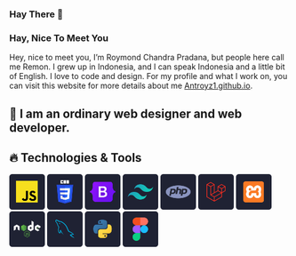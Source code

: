 ### Hay There :wave:



### Hay, Nice To Meet You
Hey, nice to meet you, I’m Roymond Chandra Pradana, but people here call me Remon. I grew up in Indonesia, and I can speak Indonesia and a little bit of English. I love to code and design. For my profile and what I work on, you can visit this website for more details about me  <a href="Antroyz1.github.io" target="_blank"> Antroyz1.github.io</a>.
## :footprints: I am an ordinary web designer and web developer.

<!-- <img src="https://github-readme-stats.vercel.app/api?username=celvineadiputra-dev&show_icons=true&theme=radical" alt="celvine" />
<img src="https://github-readme-stats.vercel.app/api/top-langs/?username=celvineadiputra-dev&theme=radical&layout=compact&langs_count=10"/> -->

## 🔥 Technologies & Tools

<div>
  <img src="images/JS.svg" width="64px" height="64px" alt="JavaScript"/>
  <!-- <img src="images/Vue.svg" width="64px" height="64px" alt="VueJs"/> -->
  <!-- <img src="images/React.svg" width="64px" height="64px" alt="ReactJs"/> -->
  <img src="images/Css.svg" width="64px" height="64px" alt="Css"/>
  <img src="images/Bootstrap.svg" width="64px" height="64px" alt="Bootrap"/>
  <img src="images/Tailwindcss.svg" width="64px" height="64px" alt="TailwindCss"/>
  <img src="images/Php.svg" width="64px" height="64px" alt="PHP"/>
  <img src="images/Laravel.svg" width="64px" height="64px" alt="Laravel"/>
  <img src="images/Xampp.svg" width="64px" height="64px" alt="xampp"/>
  <img src="images/Node.svg" width="64px" height="64px" alt="NodeJs"/>
  <img src="images/Mysql.svg" width="64px" height="64px" alt="Mysql"/>
  <img src="images/Python.svg" width="64px" height="64px" alt="Python"/>
  <!-- <img src="images/Mongo.svg" width="64px" height="64px" alt="MongoDb"/> -->
  <img src="images/Figma.svg" width="64px" height="64px" alt="MongoDb"/>
  <!-- <img src="images/XD.svg" width="64px" height="64px" alt="MongoDb"/> -->
</div>

